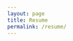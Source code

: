 ```yaml
---
layout: page
title: Resume
permalink: /resume/
---
```


<object data="the.pdf" width="1000" height="1000" type='application/pdf'/>

